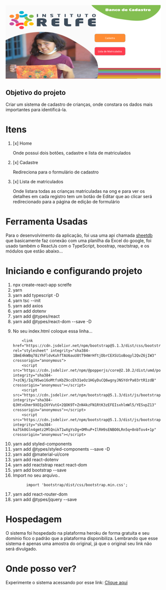 <img src="./imgRe/img1.png">

<h2>Objetivo do projeto</h2>

<p>Criar um sistema de cadastro de crianças, onde constara os dados mais importantes para identificá-la.
</p>

# Itens
<ol>
<li>[x] Home
<p>Onde possui dois botões, cadastre e lista de matriculados</p>
</li>
<li>[x] Cadastre 
  <p>Redireciona para o formulário de cadastro</p>
</li>
<li>[x] Lista de matriculados
<p>Onde listara todas as crianças matriculadas na ong e para ver os detalhes em cada registro tem um botão de Editar que ao clicar será redirecionado para a página de edição de formulário</p>
</li>

</ol>

# Ferramenta Usadas
<p>Para o desenvolvimento da aplicação, foi usa uma api chamada <a href="https://sheetdb.io/">sheetdb</a> que basicamente faz conexão com uma planilha da Excel do google, foi usado também o ReactJs com o TypeScript, boostrap, reactstrap, e os módulos que estão abaixo...</p>

# Iniciando e configurando projeto 

<ol>
    <li>npx create-react-app screlfe</li>
    <li>yarn</li>
    <li>yarn add typescript -D</li>
    <li>yarn tsc --init</li>
    <li>yarn add axios</li>
    <li>yarn add dotenv</li>
    <li>yarn add @types/react</li>
    <li>yarn add @types/react-dom --save -D</li>
    <li>
        <p>No seu index.html coloque essa linha...</p>
       
            
        <link href="https://cdn.jsdelivr.net/npm/bootstrap@5.1.3/dist/css/bootstrap.min.css" rel="stylesheet" integrity="sha384-1BmE4kWBq78iYhFldvKuhfTAU6auU8tT94WrHftjDbrCEXSU1oBoqyl2QvZ6jIW3" crossorigin="anonymous">
        <script src="https://cdn.jsdelivr.net/npm/@popperjs/core@2.10.2/dist/umd/popper.min.js" integrity="sha384-7+zCNj/IqJ95wo16oMtfsKbZ9ccEh31eOz1HGyDuCQ6wgnyJNSYdrPa03rtR1zdB" crossorigin="anonymous"></script>
        <script src="https://cdn.jsdelivr.net/npm/bootstrap@5.1.3/dist/js/bootstrap.min.js" integrity="sha384-QJHtvGhmr9XOIpI6YVutG+2QOK9T+ZnN4kzFN1RtK3zEFEIsxhlmWl5/YESvpZ13" crossorigin="anonymous"></script>
        <script src="https://cdn.jsdelivr.net/npm/bootstrap@5.1.3/dist/js/bootstrap.bundle.min.js" integrity="sha384-ka7Sk0Gln4gmtz2MlQnikT1wXgYsOg+OMhuP+IlRH9sENBO0LRn5q+8nbTov4+1p" crossorigin="anonymous"></script>
</li>
  <li>yarn add styled-components</li>
    <li>yarn add @types/styled-components --save -D</li>
    <li>yarn add @material-ui/core</li>
    
   <li>yarn add react-dotenv</li>
   <li>yarn add reactstrap react react-dom</li>
   <li>yarn add bootstrap --save</li>
   <li>Import no seu arquivo..
      
          import 'bootstrap/dist/css/bootstrap.min.css';
          
      
   </li>

   <li>yarn add react-router-dom</li>
   <li>yarn add @types/jquery --save</li>

</ol>

# Hospedagem 

<p>O sistema foi hospedado na plataforma heroku de forma gratuita e seu domínio fico o padrão que a plataforma disponibiliza.
Lembrando que esse sistema é apenas uma amostra do original, já que o original seu link não será divulgado.
</p>

# Onde posso ver?

<p>Experimente o sistema acessando por esse link: <a href="https://registered-relfe.herokuapp.com/">Clique aqui</a></p>


